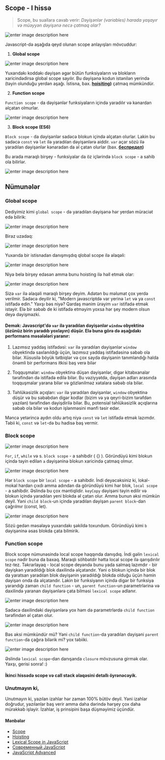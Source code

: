 ## Scope  - I hissə

> Scope, bu suallara cavab verir: *Dəyişənlər (variables) harada yaşayır və müəyyən dəyişənə necə çatmaq olar?*

![enter image description here](https://i.ibb.co/3kC7Mnb/1-Kx-Hw-Vb-B0zhn-SVrhr-Wt-T-gg.jpg)

Javascript-də aşağıda qeyd olunan scope anlayışları mövcuddur:

1.  **Global scope** 

![enter image description here](https://i.ibb.co/TbsvpSc/image.png)

Yuxarıdakı koddakı dəyişən əgər bütün funksiyaların və blokların xaricindədirsə global scope sayılır. Bu dəyişənə kodun istənilən yerində (təyin olunduğu yerdən aşağı. İstisna, bax. **[hoisiting](https://www.w3schools.com/js/js_hoisting.asp))** çatmaq mümkündür.

2.  **Function scope**

   
`Function scope` - da dəyişənlər funksiyaların içində yaradılır və kənardan əlçatan olmurlar.

![enter image description here](https://i.ibb.co/SX3dQXw/image.png)


3.  **Block scope (ES6)**

`Block scope` - da dəyişənlər sadəcə blokun içində əlçatan olurlar. Lakin bu sadəcə `const` və `let`  ilə yaradılan dəyişənlərə aiddir. `var` açar sözü ilə yaradılan dəyişənlər kənaradan da əl çatan olurlar (bax. **[беспредел](https://ru.wikipedia.org/wiki/%D0%91%D0%B5%D1%81%D0%BF%D1%80%D0%B5%D0%B4%D0%B5%D0%BB))**

Bu arada maraqlı birşey - funksiyalar da öz içlərində `block scope` - a sahib ola bilirlər.

![enter image description here](https://i.ibb.co/BTwmhM0/image.png)


## Nümunələr

### Global scope

Dediyimiz kimi `global scope` - də yaradılan dəyişənə hər yerdən müraciət edə bilirik:

![enter image description here](https://i.ibb.co/WtfXcr9/image.png)

Biraz uzadaq:

![enter image description here](https://i.ibb.co/FqVZrQp/image.png)


Yuxarıda bir istisnadan danışmışdıq qlobal scope ilə əlaqəli:

![enter image description here](https://i.ibb.co/0MSM30T/image.png)


Niyə belə birşey edəsən amma bunu hoisting ilə həll etmək olar:

![enter image description here](https://i.ibb.co/BTGZzL7/image.png)

Sizə `var` ilə əlaqəli maraqlı birşey deyim. Adətən bu məlumat çox yerdə verilmir. Sadəcə deyilir ki, "Modern javascriptdə var yerinə `let` və ya `const` istifadə edin."  Yaxşı bəs niyə? Qardaş mənim ürəyim `var` istifadə etmək istəyir. Elə bir səbəb de ki istifadə etməyim yoxsa hər şey modern olsun deyə dəyişməzki. 

#### Demək: Javascript'də  `var` ilə yaradılan dəyişənlər  `window` obyektinə (özünüz birin yaradıb yoxlayın) düşür. Elə buna görə də aşağıdakı performans məsələləri yaranır:

1.  Lazımsız yaddaş istifadəsi: `var` ilə yaradılan dəyişənlər `window` obyektində saxlanıldığı üçün, lazımsız yaddaş istifadəsinə səbəb ola bilər. Xüsusilə böyük tətbiqlər və çox sayda dəyişənin tanımlandığı halda önəmli bir performans itkisi baş verə bilər
    
2.  Toqquşmalar:  `window` obyektinə düşən dəyişənlər, digər kitabxanalar  tərəfindən də istifadə edilə bilər. Bu vəziyyətdə, dəyişən adları arasında toqquşmalar yarana bilər və gözlənilməz xətalara səbəb ola bilər.
    
3.  Təhlükəsizlik açıqları: `var` ilə yaradılan dəyişənlər,  `window` obyektinə düşür və bu səbəbdən digər kodlar (bizim və ya qeyri-bizim tərəfdən yazılan) tərəfindən dəyişdirilə bilər. Bu, potensial təhlükəsizlik açıqlarına səbəb ola bilər və kodun işlənməsini mənfi təsir edər.
    
Məncə yetərincə aydın oldu artıq niyə `const` və `let` istifadə etmək lazımdır. Təbii ki, `const` və `let`-də bu hadisə baş vermir.

### Block scope

![enter image description here](https://i.ibb.co/TqSZBVR/image.png)

`For`, `if`, `while` və s. `block scope` - a sahibdir ( {} ).  Göründüyü kimi blokun içində təyin edilən `a` dəyişəninə blokun xaricində çatmaq olmur.

![enter image description here](https://i.ibb.co/9ttQx7d/image.png) 

Hər `block scope` bir `local scope` - a sahibdir. İndi deyəcəksiniz ki, lokal-mokal hardan çıxdı amma adından da göründüyü kimi hər blok, `local scope` - a sahibdir. Əslində bu çox məntiqlidir. `keyCopy` dəyişəni təyin edilir və blokun içində yaradılan yeni blokda əl çatan olur. Amma bunun əksi mümkün deyil. Yəni `child block`-un içində yaradılan dəyişən `parent block`-dan çağrılmır (const, let). 

![enter image description here](https://i.ibb.co/mhgxqDM/image.png)

Sözü gedən məsələyə yuxarıdakı şəkildə toxundum. Göründüyü kimi `b` dəyişəninə əsas blokda çata bilmirik.


### Function scope

Block scope nümunəsində local scope haqqında danışdıq. İndi gəlin `lexical scope` nədir buna da baxaq. Maraqlı söhbətdir hətta local scope ilə qarışdırılır tez-tez. Təkrarlayaq - local scope deyəndə bunu yada salmaq lazımdır - bir dəyişkən yaradıldığı blok daxilində əlçatandır. Yəni o blokun içində bir blok da yaratsan yaradılan blok dəyişənin yaradıldığı blokda olduğu üçün həmin dəyişən onda da əlçatandır. Lakin bir funksiyanın içində digər bir funksiya yarandığı zaman `child function` - un, `parent function`-un parametrlərinə və daxilində yaranan dəyişənlərə çata bilməsi `lexical scope` adlanır. 

![enter image description here](https://i.ibb.co/k8ssPd4/image.png)

Sadəcə daxilindəki dəyişənlərə yox həm də parametrlərdə `child function` tərəfindən əl çatan olur. 

![enter image description here](https://i.ibb.co/Lz11R7T/image.png)


Bəs əksi mümkündür mü? Yəni `child function`-da yaradılan dəyişəni `parent function`-da çağıra bilərik mi? yox təbiiki.

![enter image description here](https://i.ibb.co/NTCs1Fm/image.png)

Əslində `lexical scope`-dan danışanda `closure` mövzusuna girmək olar. Yaxşı, gerisi sonra! :)

#### İkinci hissədə scope və call stack əlaqəsini detallı öyrənəcəyik.


### Unutmayın ki,

Unutmayın ki, yazılan izahlar hər zaman 100% bütöv deyil. Yəni izahlar doğrudur, yazılanlar baş verir amma daha dərində hərşey çox daha mürəkkəb işləyir. İzahlar, iş prinsipini başa düşməyimiz üçündür.

#### Mənbələr

-   [Scope](https://developer.mozilla.org/en-US/docs/Glossary/Scope)
-   [Hoisting](https://developer.mozilla.org/en-US/docs/Glossary/Hoisting)
-   [Lexical Scope in JavaScript](https://www.freecodecamp.org/news/javascript-lexical-scope-tutorial/)
-   [Современный JavaScript](https://www.udemy.com/course/javascript-zero-to-junior-developer/)
-   [JavaScript Advanced](https://www.udemy.com/course/javascript-advance/)